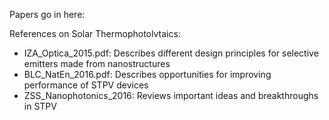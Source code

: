 Papers go in here:

References on Solar Thermophotolvtaics:
- IZA_Optica_2015.pdf:    Describes different design principles for selective emitters made from nanostructures
- BLC_NatEn_2016.pdf:     Describes opportunities for improving performance of STPV devices
- ZSS_Nanophotonics_2016: Reviews important ideas and breakthroughs in STPV
